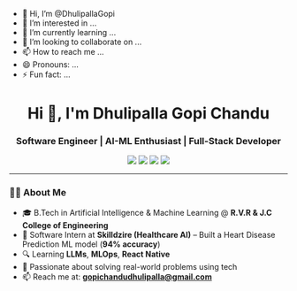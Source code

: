 - 👋 Hi, I’m @DhulipallaGopi
- 👀 I’m interested in ...
- 🌱 I’m currently learning ...
- 💞️ I’m looking to collaborate on ...
- 📫 How to reach me ...
- 😄 Pronouns: ...
- ⚡ Fun fact: ...

<!---
DhulipallaGopi/DhulipallaGopi is a ✨ special ✨ repository because its `README.md` (this file) appears on your GitHub profile.
You can click the Preview link to take a look at your changes.
--->
<h1 align="center">Hi 👋, I'm Dhulipalla Gopi Chandu</h1>
<h3 align="center">Software Engineer | AI-ML Enthusiast | Full-Stack Developer</h3>

<p align="center">
  <a href="mailto:gopichandudhulipalla@gmail.com"><img src="https://img.shields.io/badge/email-%23EA4335.svg?&style=for-the-badge&logo=gmail&logoColor=white" /></a>
  <a href="https://linkedin.com/in/dhulipalla-gopi" target="_blank"><img src="https://img.shields.io/badge/linkedin-%230077B5.svg?&style=for-the-badge&logo=linkedin&logoColor=white" /></a>
  <a href="https://github.com/DhulipallaGopi"><img src="https://img.shields.io/github/followers/DhulipallaGopi?label=Follow&style=social" /></a>
  <a href="https://instagram.com/gopi_dhulipalla_9999" target="_blank"><img src="https://img.shields.io/badge/Instagram-E4405F?style=for-the-badge&logo=instagram&logoColor=white" /></a>
</p>

---

### 🧑‍💻 About Me
- 🎓 B.Tech in Artificial Intelligence & Machine Learning @ **R.V.R & J.C College of Engineering** 
- 💼 Software Intern at **Skilldzire (Healthcare AI)** – Built a Heart Disease Prediction ML model (**94% accuracy**)
- 🔍 Learning **LLMs**, **MLOps**, **React Native**
- 🧠 Passionate about solving real-world problems using tech  
- 📫 Reach me at: **gopichandudhulipalla@gmail.com**

